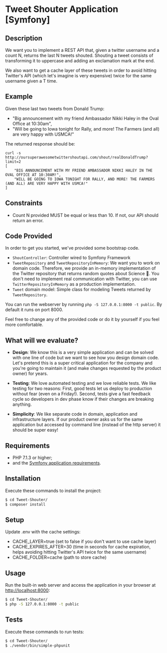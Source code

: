 Tweet Shouter Application [Symfony]
==================================

## Description
We want you to implement a REST API that, given a twitter username and a count N, returns the last N tweets shouted. 
Shouting a tweet consists of transforming it to uppercase and adding an exclamation mark at the end. 

We also want to get a cache layer of these tweets in order to avoid hitting Twitter's API (which let's imagine is very expensive) twice for the same username given a T time.

## Example 

Given these last two tweets from Donald Trump:
- "Big announcement with my friend Ambassador Nikki Haley in the Oval Office at 10:30am",
- "Will be going to Iowa tonight for Rally, and more! The Farmers (and all) are very happy with USMCA!"

The returned response should be:
```
curl -s http://oursuperawesometwittershoutapi.com/shout/realDonaldTrump?limit=2
[
    "BIG ANNOUNCEMENT WITH MY FRIEND AMBASSADOR NIKKI HALEY IN THE OVAL OFFICE AT 10:30AM!",
    "WILL BE GOING TO IOWA TONIGHT FOR RALLY, AND MORE! THE FARMERS (AND ALL) ARE VERY HAPPY WITH USMCA!"
]
```

## Constraints 
- Count N provided MUST be equal or less than 10. If not, our API should return an error.

## Code Provided
In order to get you started, we've provided some bootstrap code.
- `ShoutController`: Controller wired to Symfony Framework
- `TweetRepository` and `TweetRepositoryInMemory`: We want you to work on domain code. Therefore, we provide an in-memory implementation of the Twitter repository that returns random quotes about Science 🧐. 
You don't need to implement real communication with Twitter, you can use `TwitterRepositoryInMemory` as a production implementation.
- `Tweet` domain model: Simple class for modeling Tweets returned by `TweetRepository`.

You can run the webserver by running `php -S 127.0.0.1:8000 -t public`. By default it runs on port 8000.

Feel free to change any of the provided code or do it by yourself if you feel more comfortable.

## What will we evaluate?
* **Design**: We know this is a very simple application and can be solved with one line of code but we want to see how you design domain code. 
Let's pretend this is a super critical application for the company and you're going to maintain it 
(and make changes requested by the product owner) for years.

* **Testing**: We love automated testing and we love reliable tests. We like testing for two reasons: First, good tests let us deploy to production without fear (even on a Friday!). Second, tests give a fast feedback cycle so developers in dev phase know if their changes are breaking anything.

* **Simplicity**: We like separate code in domain, application and infrastructure layers. 
If our product owner asks us for the same application 
but accessed by command line (instead of the http server) it should be super easy!

## Requirements

  * PHP 7.1.3 or higher;
  * and the [Symfony application requirements][1].

## Installation

Execute these commands to install the project:

```bash
$ cd Tweet-Shouter/
$ composer install
```

## Setup

Update .env with the cache settings:

  * CACHE_LAYER=true (set to false if you don't want to use cache layer)
  * CACHE_EXPIRES_AFTER=30 (time in seconds for cache expiration, helps avoiding hitting Twitter's API twice for the same username)
  * CACHE_FOLDER=cache (path to store cache)

## Usage

Run the built-in web server and access the application in your browser at <http://localhost:8000>:

```bash
$ cd Tweet-Shouter/
$ php -S 127.0.0.1:8000 -t public
```

## Tests

Execute these commands to run tests:

```bash
$ cd Tweet-Shouter/
$ ./vendor/bin/simple-phpunit
```


[1]: https://symfony.com/doc/current/reference/requirements.html